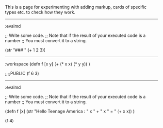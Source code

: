  This is a page for experimenting with adding markup, cards of specific types etc. to check how they work. 
 
----
:evalmd

;; Write some code.
;; Note that if the result of your executed code is a number
;; You must convert it to a string.

(str "### " (+ 1 2 3))


----
:workspace
(defn f [x y]
  (+ (* x x) (* y y))
) 

;;;;PUBLIC
(f 6 3)

----
:evalmd

;; Write some code.
;; Note that if the result of your executed code is a number
;; You must convert it to a string.

(defn f [x]
(str "Hello Teenage America : " x " + " x " = "  (+ x x))
)

(f 4)  